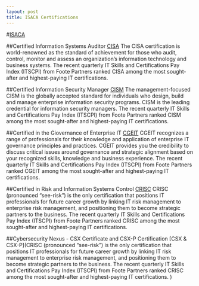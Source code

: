```yaml
---
layout: post
title: ISACA Certifications
---
```


#[ISACA](http://www.isaca.org)

##Certified Information Systems Auditor
[CISA](http://www.isaca.org/Certification/CISA-Certified-Information-Systems-Auditor/Pages/default.aspx)
The CISA certification is world-renowned as the
standard of achievement for those who audit, control, monitor and assess an organization’s information technology and business systems. The recent quarterly
IT Skills and Certifications Pay Index (ITSCPI) from Foote Partners ranked CISA among the most sought-after and highest-paying IT certifications. 

##Certified Information Security Manager
[CISM](http://www.isaca.org/Certification/CISM-Certified-Information-Security-Manager/Pages/default.aspx)
The management-focused CISM is the globally
accepted standard for individuals who design,
build and manage enterprise information security
programs. CISM is the leading credential for
information security managers. The recent quarterly
IT Skills and Certifications Pay Index (ITSCPI) from Foote Partners ranked CISM among the most sought-after
and highest-paying IT certifications. 

##Certified in the Giovernance of Enterprise IT
[CGEIT](http://www.isaca.org/Certification/CGEIT-Certified-in-the-Governance-of-Enterprise-IT/Pages/default.aspx)
CGEIT recognizes a range of professionals for
their knowledge and application of enterprise IT
governance principles and practices. CGEIT provides
you the credibility to discuss critical issues around governance and strategic alignment based on your recognized skills, knowledge and business experience. The recent quarterly IT Skills and Certifications Pay Index
(ITSCPI) from Foote Partners ranked CGEIT among the
most sought-after and highest-paying IT certifications. 

##Certified in Risk and Information Systems Control
[CRISC](http://www.isaca.org/Certification/CRISC-Certified-in-Risk-and-Information-Systems-Control/Pages/default.aspx)
CRISC (pronounced “see-risk”) is the only certification
that positions IT professionals for future career growth
by linking IT risk management to enterprise risk management, and positioning them to become strategic partners to the business. The recent quarterly IT Skills
and Certifications Pay Index (ITSCPI) from Foote Partners
ranked CRISC among the most sought-after
and highest-paying IT certifications. 

##Cybersecurity Nexus - CSX Certificate and CSX-P Certification
[CSX & CSX-P](CRISC (pronounced “see-risk”) is the only certification
that positions IT professionals for future career growth
by linking IT risk management to enterprise risk management, and positioning them to become strategic partners to the business. The recent quarterly IT Skills
and Certifications Pay Index (ITSCPI) from Foote Partners
ranked CRISC among the most sought-after
and highest-paying IT certifications. )
